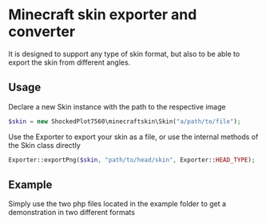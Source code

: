 # Minecraft skin exporter and converter
It is designed to support any type of skin format, but also to be able to export the skin from different angles.

## Usage
Declare a new Skin instance with the path to the respective image

```php
$skin = new ShockedPlot7560\minecraftskin\Skin("a/path/to/file");
```
Use the Exporter to export your skin as a file, or use the internal methods of the Skin class directly
```php
Exporter::exportPng($skin, "path/to/head/skin", Exporter::HEAD_TYPE);
```

## Example
Simply use the two php files located in the example folder to get a demonstration in two different formats
